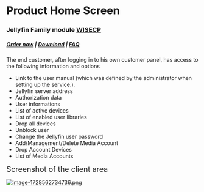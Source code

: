 # Product Home Screen

### Jellyfin Family module **[WISECP](https://puqcloud.com/link.php?id=78)** 

##### [Order now](https://puqcloud.com/index.php?rp=/store/wisecp-module-jellyfin-family) | [Download](https://download.puqcloud.com/WISECP/Product/PUQ_WISECP-Jellyfin-Family/) | [FAQ](https://faq.puqcloud.com/)

The end customer, after logging in to his own customer panel, has access to the following information and options

- Link to the user manual (which was defined by the administrator when setting up the service.).
- Jellyfin server address
- Authorization data
- User informations
- List of active devices
- List of enabled user libraries
- Drop all devices
- Unblock user
- Change the Jellyfin user password
- Add/Management/Delete Media Account
- Drop Account Devices
- List of Media Accounts

<span style="color: #222222; font-size: 1.4em; font-weight: 400;">Screenshot of the client area</span>

[![image-1728562734736.png](https://doc.puq.info/uploads/images/gallery/2024-10/scaled-1680-/image-1728562734736.png)](https://doc.puq.info/uploads/images/gallery/2024-10/image-1728562734736.png)